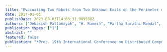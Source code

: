 ```yaml
---
title: "Evacuating Two Robots from Two Unknown Exits on the Perimeter of a Disk"
date: 2017-01-01
publishDate: 2023-08-03T14:03:31.909598Z
authors: ["Debasish Pattanayak", "H. Ramesh", "Partha Sarathi Mandal", "Stefan Schmid"]
publication_types: ["1"]
abstract: ""
featured: false
publication: "*Proc. 19th International Conference on Distributed Computing and Networking (ICDCN)*"
---
```


